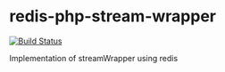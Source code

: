# redis-php-stream-wrapper

[![Build Status](https://travis-ci.org/sallyx/redis-php-stream-wrapper.svg?branch=master)](https://travis-ci.org/sallyx/redis-php-stream-wrapper)

Implementation of streamWrapper using redis

